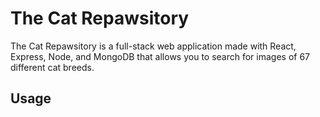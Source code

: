 # The Cat Repawsitory

The Cat Repawsitory is a full-stack web application made with React, Express, Node, and MongoDB that allows you to search for images of 67 different cat breeds. 

## Usage

